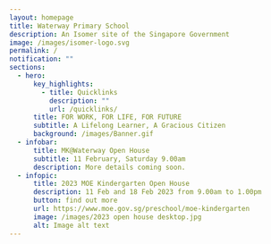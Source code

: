 ```yaml
---
layout: homepage
title: Waterway Primary School
description: An Isomer site of the Singapore Government
image: /images/isomer-logo.svg
permalink: /
notification: ""
sections:
  - hero:
      key_highlights:
        - title: Quicklinks
          description: ""
          url: /quicklinks/
      title: FOR WORK, FOR LIFE, FOR FUTURE
      subtitle: A Lifelong Learner, A Gracious Citizen
      background: /images/Banner.gif
  - infobar:
      title: MK@Waterway Open House
      subtitle: 11 February, Saturday 9.00am
      description: More details coming soon.
  - infopic:
      title: 2023 MOE Kindergarten Open House
      description: 11 Feb and 18 Feb 2023 from 9.00am to 1.00pm
      button: find out more
      url: https://www.moe.gov.sg/preschool/moe-kindergarten
      image: /images/2023 open house desktop.jpg
      alt: Image alt text
---
```

